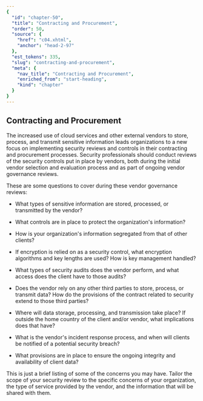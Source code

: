 ```yaml
---
{
  "id": "chapter-50",
  "title": "Contracting and Procurement",
  "order": 50,
  "source": {
    "href": "c04.xhtml",
    "anchor": "head-2-97"
  },
  "est_tokens": 335,
  "slug": "contracting-and-procurement",
  "meta": {
    "nav_title": "Contracting and Procurement",
    "enriched_from": "start-heading",
    "kind": "chapter"
  }
}
---
```

## Contracting and Procurement

The increased use of cloud services and other external vendors to store, process, and transmit sensitive information leads organizations to a new focus on implementing security reviews and controls in their contracting and procurement processes. Security professionals should conduct reviews of the security controls put in place by vendors, both during the initial vendor selection and evaluation process and as part of ongoing vendor governance reviews.

These are some questions to cover during these vendor governance reviews:

- What types of sensitive information are stored, processed, or transmitted by the vendor?

- What controls are in place to protect the organization's information?

- How is your organization's information segregated from that of other clients?

- If encryption is relied on as a security control, what encryption algorithms and key lengths are used? How is key management handled?

- What types of security audits does the vendor perform, and what access does the client have to those audits?

- Does the vendor rely on any other third parties to store, process, or transmit data? How do the provisions of the contract related to security extend to those third parties?

- Where will data storage, processing, and transmission take place? If outside the home country of the client and/or vendor, what implications does that have?

- What is the vendor's incident response process, and when will clients be notified of a potential security breach?

- What provisions are in place to ensure the ongoing integrity and availability of client data?

This is just a brief listing of some of the concerns you may have. Tailor the scope of your security review to the specific concerns of your organization, the type of service provided by the vendor, and the information that will be shared with them.
